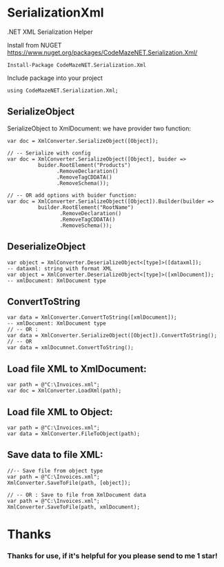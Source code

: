 # SerializationXml
.NET XML Serialization Helper

Install from NUGET https://www.nuget.org/packages/CodeMazeNET.Serialization.Xml/

    Install-Package CodeMazeNET.Serialization.Xml

Include package into your project 
                
    using CodeMazeNET.Serialization.Xml;
    
## SerializeObject    
          
SerializeObject to XmlDocument: we have provider two function:
    
    var doc = XmlConverter.SerializeObject([Object]);
    
    // -- Serialize with config
    var doc = XmlConverter.SerializeObject([Object], buider =>
              buider.RootElement("Products")
                    .RemoveDeclaration()
                    .RemoveTagCDDATA()
                    .RemoveSchema());
          
    // -- OR add options with buider function:
    var doc = XmlConverter.SerializeObject([Object]).Builder(builder =>
              builder.RootElement("RootName")
                     .RemoveDeclaration()
                     .RemoveTagCDDATA()
                     .RemoveSchema());
                     
## DeserializeObject

    var object = XmlConverter.DeserializeObject<[type]>([dataxml]);       -- dataxml: string with format XML
    var object = XmlConverter.DeserializeObject<[type]>([xmlDocument]);   -- xmlDocument: XmlDocument type 
    

## ConvertToString

    var data = XmlConverter.ConvertToString([xmlDocument]);               -- xmlDocument: XmlDocument type 
    // -- OR : 
    var data = XmlConverter.SerializeObject([Object]).ConvertToString();
    // -- OR
    var data = xmlDocumnet.ConvertToString();
    
## Load file XML to XmlDocument:
    
    var path = @"C:\Invoices.xml";
    var doc = XmlConverter.LoadXml(path);
    
## Load file XML to Object:
    
    var path = @"C:\Invoices.xml";
    var data = XmlConverter.FileToObject(path);    
            
## Save data to file XML:
    
    //-- Save file from object type
    var path = @"C:\Invoices.xml";
    XmlConverter.SaveToFile(path, [object]);    
    
    // -- OR : Save to file from XmlDocument data
    var path = @"C:\Invoices.xml";
    XmlConverter.SaveToFile(path, xmlDocument);

# Thanks
### Thanks for use, if it's helpful for you please send to me 1 star!
